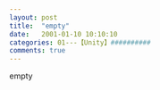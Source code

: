 ```yaml
---
layout: post
title:  "empty"
date:   2001-01-10 10:10:10
categories: 01---【Unity】##########
comments: true
---
```

empty
